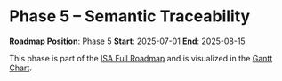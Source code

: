 # Phase 5 – Semantic Traceability

**Roadmap Position**: Phase 5
**Start**: 2025-07-01
**End**: 2025-08-15

This phase is part of the [ISA Full Roadmap](../ISA_Roadmap_Full_Expanded.md) and is visualized in the [Gantt Chart](../ISA_Roadmap_Gantt.png).